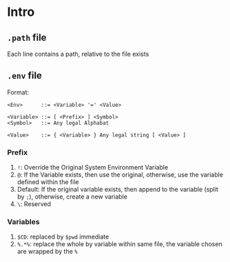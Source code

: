 # Intro

## `.path` file

Each line contains a path, relative to the file exists

## `.env` file

Format:

```
<Env>      ::= <Variable> '=' <Value>

<Variable> ::= [ <Prefix> ] <Symbol>
<Symbol>   ::= Any legal Alphabat

<Value>    ::= { <Variable> } Any legal string [ <Value> ]
```

### Prefix

1. `!`: Override the Original System Environment Variable
2. `@`: If the Variable exists, then use the original, otherwise, use the variable defined within the file
3. Default: If the original variable exists, then append to the variable (split by `;`), otherwise, create a new variable
4. `\`: Reserved

### Variables

1. `$CD`: replaced by `$pwd` immediate
2. `%.*%`: replace the whole by variable within same file, the variable chosen are wrapped by the `%`

